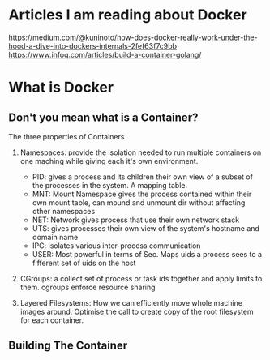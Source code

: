 # Articles I am reading about Docker
https://medium.com/@kuninoto/how-does-docker-really-work-under-the-hood-a-dive-into-dockers-internals-2fef63f7c9bb
https://www.infoq.com/articles/build-a-container-golang/

# What is Docker
## Don't you mean what is a Container?
The three properties of Containers
1. Namespaces:  provide the isolation needed to run multiple containers on one maching while giving each it's own
                environment.
    - PID:  gives a process and its children their own view of a subset of the processes in the system. A mapping 
            table.
    - MNT:  Mount Namespace gives the process contained within their own mount table, can mound and unmount dir 
            without affecting other namespaces
    - NET:  Network gives process that use their own network stack
    - UTS:  gives processes their own view of the system's hostname and domain name
    - IPC:  isolates various inter-process communication
    - USER: Most powerful in terms of Sec. Maps uids a process sees to a fifferent set of uids on the host

2. CGroups: a collect set of process or task ids together and apply limits to them. cgroups enforce resource sharing

3. Layered Filesystems: How we can efficiently move whole machine images around. Optimise the call to create copy of 
                        the root filesystem for each container.

## Building The Container

